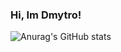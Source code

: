 ### Hi, Im Dmytro!

![Anurag's GitHub stats](https://github-readme-stats.vercel.app/api?username=SkyDmytro&show_icons=true&theme=transparent)
